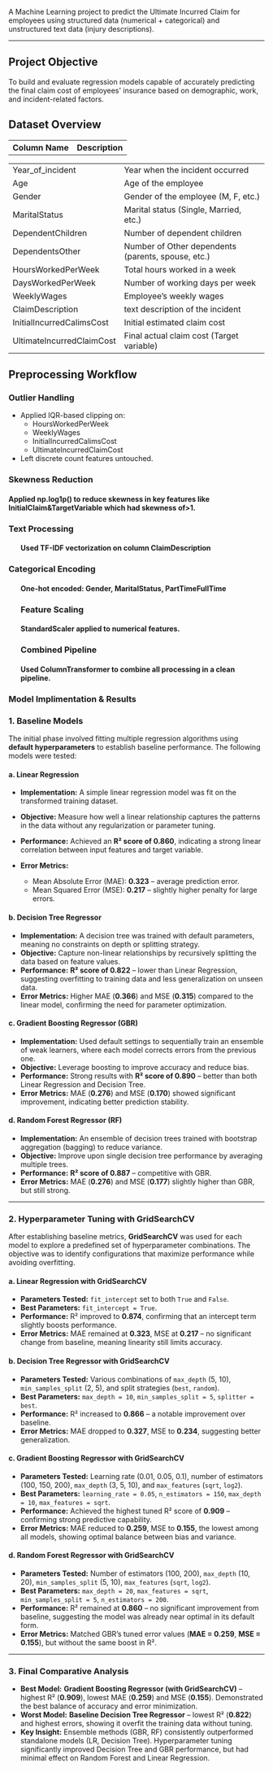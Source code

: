 <html>
<head>
</head>
<body>
    <p>
        A Machine Learning project to predict the Ultimate Incurred Claim for employees using structured data (numerical + categorical) and unstructured text data (injury descriptions).
    </p>
    <hr>
    <h2> Project Objective</h2>
    <p>
        To build and evaluate regression models capable of accurately predicting the final claim cost of employees' insurance based on demographic, work, and incident-related factors.
    </p>
    <h2>Dataset Overview</h2>
        <table>
            <tr>
                <th>Column Name</th>
                <th>Description</th>
            </tr>
        </thead>
        <table>
        <tbody>
            <tr><td>Year_of_incident</td><td>Year when the incident occurred</td></tr>
            <tr><td>Age</td><td>Age of the employee</td></tr>
            <tr><td>Gender</td><td>Gender of the employee (M, F, etc.)</td></tr>
            <tr><td>MaritalStatus</td><td>Marital status (Single, Married, etc.)</td></tr>
            <tr><td>DependentChildren</td><td>Number of dependent children</td></tr>
            <tr><td>DependentsOther</td><td>Number of Other dependents (parents, spouse, etc.)</td></tr>
            <tr><td>HoursWorkedPerWeek</td><td>Total hours worked in a week</td></tr>
            <tr><td>DaysWorkedPerWeek</td><td>Number of working days per week</td></tr>
            <tr><td>WeeklyWages</td><td>Employee’s weekly wages</td></tr>
            <tr><td>ClaimDescription</td><td>text description of the incident</td></tr>
            <tr><td>InitialIncurredCalimsCost</td><td>Initial estimated claim cost</td></tr>
            <tr><td>UltimateIncurredClaimCost</td><td>Final actual claim cost (Target variable)</td></tr>
        </tbody>
    </table>
    <h2> Preprocessing Workflow</h2>
    <h3> Outlier Handling</h3>
    <ul>
        <li>Applied IQR-based clipping on:
            <ul>
                <li>HoursWorkedPerWeek</li>
                <li>WeeklyWages</li>
                <li>InitialIncurredCalimsCost</li>
                <li>UltimateIncurredClaimCost</li>
            </ul>
        </li>
        <li>Left discrete count features untouched.</li>
    </ul>
    <h3>Skewness Reduction</h3>
    <h4>Applied np.log1p() to reduce skewness in key features like InitialClaim&TargetVariable which had skewness of>1.</h4>
    
  <h3>Text Processing</h3>
  <ul>
      <h4>Used TF-IDF vectorization on column ClaimDescription</h4>
  </ul>

   <h3>Categorical Encoding</h3>
   <ul>
    <h4>One-hot encoded: Gender, MaritalStatus, PartTimeFullTime</li>
    <h3>Feature Scaling</h3>
    <h4>StandardScaler applied to numerical features.</p>
    <h3>Combined Pipeline</h3>
    <h4>Used ColumnTransformer to combine all processing in a clean pipeline.</h4>
  </ul>


<h3>Model Implimentation & Results</h3>

### **1. Baseline Models**

The initial phase involved fitting multiple regression algorithms using **default hyperparameters** to establish baseline performance. The following models were tested:

#### **a. Linear Regression**

* **Implementation:** A simple linear regression model was fit on the transformed training dataset.
* **Objective:** Measure how well a linear relationship captures the patterns in the data without any regularization or parameter tuning.
* **Performance:** Achieved an **R² score of 0.860**, indicating a strong linear correlation between input features and target variable.
* **Error Metrics:**

  * Mean Absolute Error (MAE): **0.323** – average prediction error.
  * Mean Squared Error (MSE): **0.217** – slightly higher penalty for large errors.

#### **b. Decision Tree Regressor**

* **Implementation:** A decision tree was trained with default parameters, meaning no constraints on depth or splitting strategy.
* **Objective:** Capture non-linear relationships by recursively splitting the data based on feature values.
* **Performance:** **R² score of 0.822** – lower than Linear Regression, suggesting overfitting to training data and less generalization on unseen data.
* **Error Metrics:** Higher MAE (**0.366**) and MSE (**0.315**) compared to the linear model, confirming the need for parameter optimization.

#### **c. Gradient Boosting Regressor (GBR)**

* **Implementation:** Used default settings to sequentially train an ensemble of weak learners, where each model corrects errors from the previous one.
* **Objective:** Leverage boosting to improve accuracy and reduce bias.
* **Performance:** Strong results with **R² score of 0.890** – better than both Linear Regression and Decision Tree.
* **Error Metrics:** MAE (**0.276**) and MSE (**0.170**) showed significant improvement, indicating better prediction stability.

#### **d. Random Forest Regressor (RF)**

* **Implementation:** An ensemble of decision trees trained with bootstrap aggregation (bagging) to reduce variance.
* **Objective:** Improve upon single decision tree performance by averaging multiple trees.
* **Performance:** **R² score of 0.887** – competitive with GBR.
* **Error Metrics:** MAE (**0.276**) and MSE (**0.177**) slightly higher than GBR, but still strong.

---

### **2. Hyperparameter Tuning with GridSearchCV**

After establishing baseline metrics, **GridSearchCV** was used for each model to explore a predefined set of hyperparameter combinations. The objective was to identify configurations that maximize performance while avoiding overfitting.

#### **a. Linear Regression with GridSearchCV**

* **Parameters Tested:** `fit_intercept` set to both `True` and `False`.
* **Best Parameters:** `fit_intercept = True`.
* **Performance:** R² improved to **0.874**, confirming that an intercept term slightly boosts performance.
* **Error Metrics:** MAE remained at **0.323**, MSE at **0.217** – no significant change from baseline, meaning linearity still limits accuracy.

#### **b. Decision Tree Regressor with GridSearchCV**

* **Parameters Tested:** Various combinations of `max_depth` (5, 10), `min_samples_split` (2, 5), and split strategies (`best`, `random`).
* **Best Parameters:** `max_depth = 10`, `min_samples_split = 5`, `splitter = best`.
* **Performance:** R² increased to **0.866** – a notable improvement over baseline.
* **Error Metrics:** MAE dropped to **0.327**, MSE to **0.234**, suggesting better generalization.

#### **c. Gradient Boosting Regressor with GridSearchCV**

* **Parameters Tested:** Learning rate (0.01, 0.05, 0.1), number of estimators (100, 150, 200), `max_depth` (3, 5, 10), and `max_features` (`sqrt`, `log2`).
* **Best Parameters:** `learning_rate = 0.05`, `n_estimators = 150`, `max_depth = 10`, `max_features = sqrt`.
* **Performance:** Achieved the highest tuned R² score of **0.909** – confirming strong predictive capability.
* **Error Metrics:** MAE reduced to **0.259**, MSE to **0.155**, the lowest among all models, showing optimal balance between bias and variance.

#### **d. Random Forest Regressor with GridSearchCV**

* **Parameters Tested:** Number of estimators (100, 200), `max_depth` (10, 20), `min_samples_split` (5, 10), `max_features` (`sqrt`, `log2`).
* **Best Parameters:** `max_depth = 20`, `max_features = sqrt`, `min_samples_split = 5`, `n_estimators = 200`.
* **Performance:** R² remained at **0.860** – no significant improvement from baseline, suggesting the model was already near optimal in its default form.
* **Error Metrics:** Matched GBR’s tuned error values (**MAE = 0.259**, **MSE = 0.155**), but without the same boost in R².

---

### **3. Final Comparative Analysis**

* **Best Model:** **Gradient Boosting Regressor (with GridSearchCV)** – highest R² (**0.909**), lowest MAE (**0.259**) and MSE (**0.155**). Demonstrated the best balance of accuracy and error minimization.
* **Worst Model:** **Baseline Decision Tree Regressor** – lowest R² (**0.822**) and highest errors, showing it overfit the training data without tuning.
* **Key Insight:** Ensemble methods (GBR, RF) consistently outperformed standalone models (LR, Decision Tree). Hyperparameter tuning significantly improved Decision Tree and GBR performance, but had minimal effect on Random Forest and Linear Regression.

</body>
</html>
